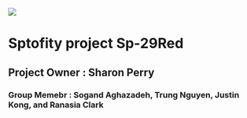 ![](https://www.google.com/url?sa=i&url=https%3A%2F%2Fd2l.kennesaw.edu%2F&psig=AOvVaw0_SMWcoIyugxYzenN3j3-R&ust=1697674411286000&source=images&cd=vfe&opi=89978449&ved=0CBAQjRxqFwoTCNDlhpSo_oEDFQAAAAAdAAAAABAE)
# Sptofity project Sp-29Red 
## Project Owner : Sharon Perry
### Group Memebr : Sogand Aghazadeh, Trung Nguyen, Justin Kong, and Ranasia Clark
